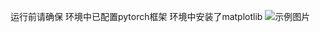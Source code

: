 运行前请确保
环境中已配置pytorch框架
环境中安装了matplotlib
![示例图片](https://github.com/Endorph1n513/pytorch/blob/main/images/epoch_200.png)
